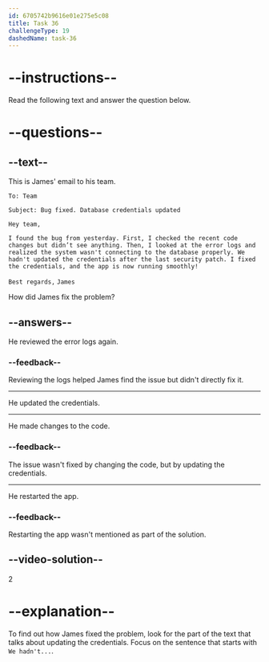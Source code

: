 ```yaml
---
id: 6705742b9616e01e275e5c08
title: Task 36
challengeType: 19
dashedName: task-36
---
```


<!-- READING -->

# --instructions--

Read the following text and answer the question below.

# --questions--

## --text--

This is James' email to his team.

`To: Team`

`Subject: Bug fixed. Database credentials updated`

`Hey team,`

`I found the bug from yesterday. First, I checked the recent code changes but didn’t see anything. Then, I looked at the error logs and realized the system wasn't connecting to the database properly. We hadn't updated the credentials after the last security patch. I fixed the credentials, and the app is now running smoothly!`

`Best regards,`
`James`

How did James fix the problem?

## --answers--

He reviewed the error logs again.

### --feedback--

Reviewing the logs helped James find the issue but didn't directly fix it.

---

He updated the credentials.

---

He made changes to the code.

### --feedback--

The issue wasn't fixed by changing the code, but by updating the credentials.

---

He restarted the app.

### --feedback--

Restarting the app wasn't mentioned as part of the solution.

## --video-solution--

2

# --explanation--

To find out how James fixed the problem, look for the part of the text that talks about updating the credentials. Focus on the sentence that starts with `We hadn't...`.
